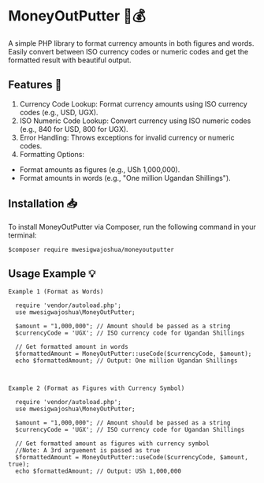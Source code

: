 
  # MoneyOutPutter 🏦💰
A simple PHP library to format currency amounts in both figures and words.
Easily convert between ISO currency codes or numeric codes and get the formatted result with beautiful output.  
  
  ## Features 🚀 
1. Currency Code Lookup: Format currency amounts using ISO currency codes (e.g., USD, UGX).
2. ISO Numeric Code Lookup: Convert currency using ISO numeric codes (e.g., 840 for USD, 800 for UGX).
3. Error Handling: Throws exceptions for invalid currency or numeric codes.
4. Formatting Options:
  - Format amounts as figures (e.g., USh 1,000,000).
  - Format amounts in words (e.g., "One million Ugandan Shillings").
  
  ## Installation 📥  
To install MoneyOutPutter via Composer, run the following command in your terminal:

    $composer require mwesigwajoshua/moneyoutputter
      
  ## Usage Example 💡  
    Example 1 (Format as Words)

      require 'vendor/autoload.php';
      use mwesigwajoshua\MoneyOutPutter;

      $amount = "1,000,000"; // Amount should be passed as a string
      $currencyCode = 'UGX'; // ISO currency code for Ugandan Shillings

      // Get formatted amount in words
      $formattedAmount = MoneyOutPutter::useCode($currencyCode, $amount);
      echo $formattedAmount; // Output: One million Ugandan Shillings



    Example 2 (Format as Figures with Currency Symbol)

      require 'vendor/autoload.php';
      use mwesigwajoshua\MoneyOutPutter;

      $amount = "1,000,000"; // Amount should be passed as a string
      $currencyCode = 'UGX'; // ISO currency code for Ugandan Shillings

      // Get formatted amount as figures with currency symbol
      //Note: A 3rd arguement is passed as true
      $formattedAmount = MoneyOutPutter::useCode($currencyCode, $amount, true);
      echo $formattedAmount; // Output: USh 1,000,000

  